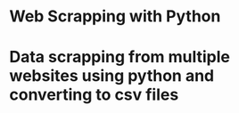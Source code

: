# Web Scrapping with Python
# Data scrapping from multiple websites using python and converting to csv files
